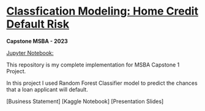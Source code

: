 # [Classfication Modeling: Home Credit Default Risk](https://bvasherchan.github.io/capstone_repo/)
**Capstone MSBA - 2023**

[Jupyter Notebook:](https://bvasherchan.github.io/capstone_repo/)

This repository is my complete implementation for MSBA Capstone  1 Project.

In this project I used Random Forest Classifier model to predict the chances that a loan applicant will default.

[Business Statement]
[Kaggle Notebook]
[Presentation Slides]


